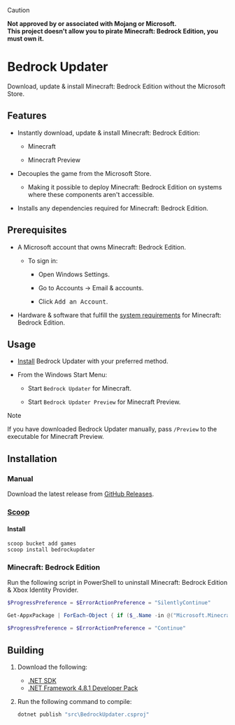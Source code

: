 > [!CAUTION]
> **Not approved by or associated with Mojang or Microsoft.**<br>
> **This project doesn't allow you to pirate Minecraft: Bedrock Edition, you must own it.**

# Bedrock Updater
Download, update & install Minecraft: Bedrock Edition without the Microsoft Store.

## Features
- Instantly download, update & install Minecraft: Bedrock Edition:
    - Minecraft
        
    - Minecraft Preview

- Decouples the game from the Microsoft Store.
    - Making it possible to deploy Minecraft: Bedrock Edition on systems where these components aren't accessible.

- Installs any dependencies required for Minecraft: Bedrock Edition.

## Prerequisites
- A Microsoft account that owns Minecraft: Bedrock Edition.
    - To sign in:

        - Open Windows Settings.

        - Go to Accounts → Email & accounts.

        - Click <kbd>Add an Account</kbd>.

- Hardware & software that fulfill the [system requirements](https://www.minecraft.net/en-us/store/minecraft-java-bedrock-edition-pc#accordionv1-0afde1e050-item-203d6a0d57) for Minecraft: Bedrock Edition.

## Usage
- [Install](#installation) Bedrock Updater with your preferred method.

- From the Windows Start Menu:
    - Start `Bedrock Updater` for Minecraft.

    - Start `Bedrock Updater Preview` for Minecraft Preview.

> [!NOTE]
> If you have downloaded Bedrock Updater manually, pass `/Preview` to the executable for Minecraft Preview.

## Installation
### Manual
Download the latest release from [GitHub Releases](https://github.com/Aetopia/BedrockUpdater/releases/latest).

### [Scoop](https://scoop.sh/)
#### Install
```
scoop bucket add games
scoop install bedrockupdater
```

### Minecraft: Bedrock Edition
Run the following script in PowerShell to uninstall Minecraft: Bedrock Edition & Xbox Identity Provider.

```powershell
$ProgressPreference = $ErrorActionPreference = "SilentlyContinue"

Get-AppxPackage | ForEach-Object { if ($_.Name -in @("Microsoft.MinecraftUWP", "Microsoft.MinecraftWindowsBeta", "Microsoft.XboxIdentityProvider")) { Remove-AppxPackage $_ } }

$ProgressPreference = $ErrorActionPreference = "Continue"
```

## Building
1. Download the following:
    - [.NET SDK](https://dotnet.microsoft.com/en-us/download)
    - [.NET Framework 4.8.1 Developer Pack](https://dotnet.microsoft.com/en-us/download/dotnet-framework/thank-you/net481-developer-pack-offline-installer)

2. Run the following command to compile:

    ```cmd
    dotnet publish "src\BedrockUpdater.csproj"
    ```

